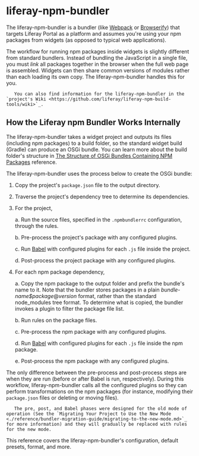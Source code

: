 # liferay-npm-bundler

The liferay-npm-bundler is a bundler (like [Webpack](https://webpack.github.io/) or [Browserify](http://browserify.org/)) that targets Liferay Portal as a platform and assumes you're using your npm packages from widgets (as opposed to typical web applications).

The workflow for running npm packages inside widgets is slightly different from standard bundlers. Instead of bundling the JavaScript in a single file, you must *link* all packages together in the browser when the full web page is assembled. Widgets can then share common versions of modules rather than each loading its own copy. The liferay-npm-bundler handles this for you. 

```note::
   You can also find information for the liferay-npm-bundler in the `project's Wiki <https://github.com/liferay/liferay-npm-build-tools/wiki>`_.
```

## How the Liferay npm Bundler Works Internally

The liferay-npm-bundler takes a widget project and outputs its files (including npm packages) to a build folder, so the standard widget build (Gradle) can produce an OSGi bundle. You can learn more about the build folder's structure in [The Structure of OSGi Bundles Containing NPM Packages](./the-structure-of-osgi-bundles-containing-npm-packages.md) reference. 

The liferay-npm-bundler uses the process below to create the OSGi bundle:

1. Copy the project's `package.json` file to the output directory.
1. Traverse the project's dependency tree to determine its dependencies.
1. For the project,

    a. Run the source files, specified in the `.npmbundlerrc` configuration, through the rules.

    b. Pre-process the project's package with any configured plugins.

    c. Run [Babel](https://babeljs.io/) with configured plugins for each `.js` file inside the project.

    d. Post-process the project package with any configured plugins.

1. For each npm package dependency,

    a. Copy the npm package to the output folder and prefix the bundle's name to it. Note that the bundler stores packages in a plain *bundle-name$package*@*version* format, rather than the standard node_modules tree format. To determine what is copied, the bundler invokes a plugin to filter the package file list. 

    b. Run rules on the package files.

    c. Pre-process the npm package with any configured plugins.

    d. Run [Babel](https://babeljs.io/) with configured plugins for each `.js` file inside the npm package.

    e. Post-process the npm package with any configured plugins.

The only difference between the pre-process and post-process steps are when they are run (before or after Babel is run, respectively). During this workflow, liferay-npm-bundler calls all the configured plugins so they can perform transformations on the npm packages (for instance, modifying their `package.json` files or deleting or moving files). 

```note::
   The pre, post, and Babel phases were designed for the old mode of operation (See the `Migrating Your Project to Use the New Mode <./reference/bundler-migration-guide/migrating-to-the-new-mode.md>`_ for more information) and they will gradually be replaced with rules for the new mode.
```

This reference covers the liferay-npm-bundler's configuration, default presets, format, and more.
